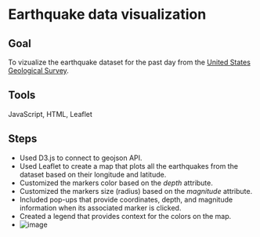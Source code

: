 # Earthquake data visualization
## Goal
To vizualize the earthquake dataset for the past day from the [United States Geological Survey](https://earthquake.usgs.gov/earthquakes/feed/v1.0/geojson.php).
## Tools
JavaScript, HTML, Leaflet
## Steps
- Used D3.js to connect to geojson API.
- Used Leaflet to create a map that plots all the earthquakes from the dataset based on their longitude and latitude.
- Customized the markers color based on the *depth* attribute.
- Customized the markers size (radius) based on the *magnitude* attribute.
- Included pop-ups that provide coordinates, depth, and magnitude information when its associated marker is clicked.
- Created a legend that provides context for the colors on the map.
- ![image](https://github.com/irinatenis/Earthquake-data-visualization/assets/120978502/718816d9-6054-4528-ac7e-7b1faa520714)

  
